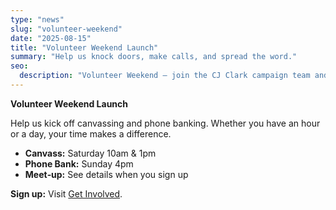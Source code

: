 ```yaml
---
type: "news"
slug: "volunteer-weekend"
date: "2025-08-15"
title: "Volunteer Weekend Launch"
summary: "Help us knock doors, make calls, and spread the word."
seo:
  description: "Volunteer Weekend — join the CJ Clark campaign team and make an impact."
---
```


**Volunteer Weekend Launch**

Help us kick off canvassing and phone banking. Whether you have an hour or a day, your time makes a difference.

- **Canvass:** Saturday 10am & 1pm
- **Phone Bank:** Sunday 4pm
- **Meet‑up:** See details when you sign up

**Sign up:** Visit [Get Involved](/get-involved).